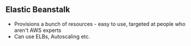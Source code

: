 ## Elastic Beanstalk

- Provisions a bunch of resources - easy to use, targeted at people who aren't AWS experts
- Can use ELBs, Autoscaling etc.
